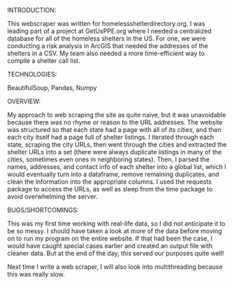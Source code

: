 INTRODUCTION:

This webscraper was written for homelessshelterdirectory.org. I was leading part 
of a project at GetUsPPE.org where I needed a centralized database for all of the
homeless shelters in the US. For one, we were conducting a risk analysis in 
ArcGIS that needed the addresses of the shelters in a CSV. My team also needed 
a more time-efficient way to compile a shelter call list.

TECHNOLOGIES: 

BeautifulSoup, Pandas, Numpy

OVERVIEW:

My approach to web scraping the site as quite naive, but it was unavoidable 
because there was no rhyme or reason to the URL addresses. The website was 
structured so that each state had a page with all of its cities, and then each 
city itself had a page full of shelter listings. I iterated through each state, 
scraping the city URLs, then went through the cities and extracted the shelter 
URLs into a set (there were always duplicate listings in many of the cities, 
sometimes even ones in neighboring states). Then, I parsed the names, addresses,
and contact info of each shelter into a global list, which I would eventually 
turn into a dataframe, remove remaining duplicates, and clean the information into
the appropriate columns. I used the requests package to access the URLs, as well 
as sleep from the time package to avoid overwhelming the server.

BUGS/SHORTCOMINGS:

This was my first time working with real-life data, so I did not anticipate it
to be so messy. I should have taken a look at more of the data before moving
on to run my program on the entire website. If that had been the case, I would
have caught special cases earlier and created an output file with cleaner data.
But at the end of the day, this served our purposes quite well!

Next time I write a web scraper, I will also look into multithreading because
this was really slow.
